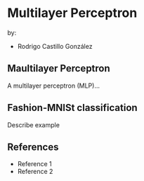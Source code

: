 # Multilayer Perceptron

by:
* Rodrigo Castillo González

## Maultilayer Perceptron

A multilayer perceptron (MLP)...

## Fashion-MNISt classification

Describe example

## References
* Reference 1 
* Reference 2